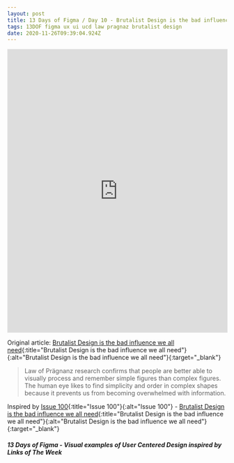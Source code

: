 ```yaml
---
layout: post
title: 13 Days of Figma / Day 10 - Brutalist Design is the bad influence we all need
tags: 13DOF figma ux ui ucd law pragnaz brutalist design
date: 2020-11-26T09:39:04.924Z
---
```

<iframe style="border: 1px solid rgba(0, 0, 0, 0.1);" width="100%" height="650" src="https://www.figma.com/embed?embed_host=share&url=https%3A%2F%2Fwww.figma.com%2Fproto%2FiJowybCISEyGGEUoDACtPm%2F13-Days-of-Figma-Day-10%3Fnode-id%3D1%253A148%26viewport%3D314%252C183%252C0.25%26scaling%3Dmin-zoom" allowfullscreen></iframe>

Original article: [Brutalist Design is the bad influence we all need](https://www.imaginarycloud.com/blog/why-we-need-web-brutalism/){:title="Brutalist Design is the bad influence we all need"}{:alt="Brutalist Design is the bad influence we all need"}{:target="_blank"}

> Law of Prägnanz research confirms that people are better able to visually process and remember simple figures than complex figures. The human eye likes to find simplicity and order in complex shapes because it prevents us from becoming overwhelmed with information. 

Inspired by [Issue 100](/issue-100-13-april-2018-brutalist-design-graphic-artist-illustration/){:title="Issue 100"}{:alt="Issue 100"} - [Brutalist Design is the bad influence we all need](https://www.imaginarycloud.com/blog/why-we-need-web-brutalism/){:title="Brutalist Design is the bad influence we all need"}{:alt="Brutalist Design is the bad influence we all need"}{:target="_blank"}

##### 13 Days of Figma - Visual examples of User Centered Design inspired by Links of The Week
